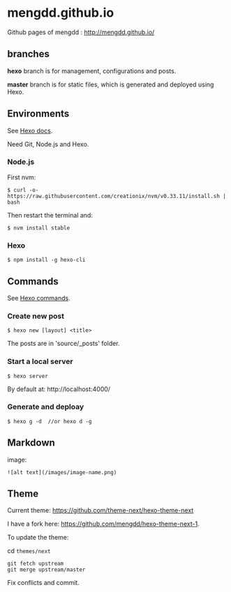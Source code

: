 # mengdd.github.io
Github pages of mengdd : http://mengdd.github.io/


## branches
**hexo** branch is for management, configurations and posts.

**master** branch is for static files, which is generated and deployed using Hexo.

## Environments
See [Hexo docs](https://hexo.io/docs/).

Need Git, Node.js and Hexo.

### Node.js
First nvm:
```
$ curl -o- https://raw.githubusercontent.com/creationix/nvm/v0.33.11/install.sh | bash
```
Then restart the terminal and:
```
$ nvm install stable

```

### Hexo
```
$ npm install -g hexo-cli
```

## Commands
See [Hexo commands](https://hexo.io/docs/commands.html).

### Create new post
```
$ hexo new [layout] <title>
```
The posts are in 'source/_posts' folder.

### Start a local server
```
$ hexo server
```
By default at: http://localhost:4000/

### Generate and deploay
```
$ hexo g -d  //or hexo d -g
```

## Markdown
image:
```
![alt text](/images/image-name.png)
```

## Theme
Current theme: https://github.com/theme-next/hexo-theme-next

I have a fork here: https://github.com/mengdd/hexo-theme-next-1.

To update the theme:

cd `themes/next`
```
git fetch upstream
git merge upstream/master
```
Fix conflicts and commit.
